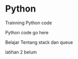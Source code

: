 # Python
Trainning Python code

 Python code go here
 
 Belajar Tentang stack dan queue
 
 latihan 2 belum
